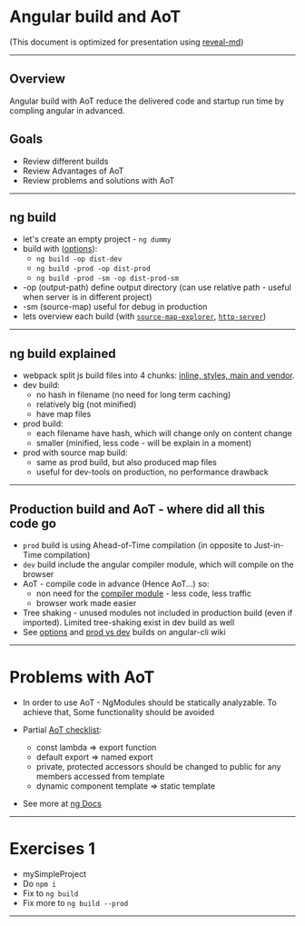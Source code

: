 # Angular build and AoT

(This document is optimized for presentation using [reveal-md](https://github.com/webpro/reveal-md))

---

## Overview
Angular build with AoT reduce the delivered code and startup run time
by compling angular in advanced. 

## Goals
* Review different builds
* Review Advantages of AoT
* Review problems and solutions with AoT
---

## ng build
* let's create an empty project - `ng dummy`
* build with ([options](https://github.com/angular/angular-cli/wiki/build#options)):
    * `ng build -op dist-dev`
    * `ng build -prod -op dist-prod`
    * `ng build -prod -sm -op dist-prod-sm`
* -op (output-path) define output directory (can use relative path - useful when server is in different project)
* -sm (source-map) useful for debug in production
* lets overview each build (with [`source-map-explorer`](https://www.npmjs.com/package/source-map-explorer), [`http-server`](https://www.npmjs.com/package/http-server))

---
## ng build explained
* webpack split js build files into 4 chunks: [inline, styles, main and vendor](https://stackoverflow.com/questions/42010893/what-these-angualr-cli-do-inline-bundle-js-vendor-bundle-js-main-bundle-js).
* dev build: 
    * no hash in filename (no need for long term caching)
    * relatively big (not minified)
    * have map files
* prod build:
    * each filename have hash, which will change only on content change
    * smaller (minified, less code - will be explain in a moment)
* prod with source map build: 
    * same as prod build, but also produced map files 
    * useful for dev-tools on production, no performance drawback
    
---

## Production build and AoT - where did all this code go
* `prod` build is using Ahead-of-Time compilation (in opposite to Just-in-Time compilation)
* `dev` build include the angular compiler module, which will compile on the browser
* AoT - compile code in advance (Hence AoT...) so:
    * non need for the [compiler module](https://blog.angularindepth.com/a-deep-deep-deep-deep-deep-dive-into-the-angular-compiler-5379171ffb7a) - less code, less traffic
    * browser work made easier
* Tree shaking - unused modules not included in production build (even if imported). 
Limited tree-shaking exist in dev build as well
* See [options](https://github.com/angular/angular-cli/wiki/build#options) and [prod vs dev](https://github.com/angular/angular-cli/wiki/build#--dev-vs---prod-builds) builds on angular-cli wiki

---

# Problems with AoT
* In order to use AoT - NgModules should be statically analyzable.
To achieve that, Some functionality should be avoided

* Partial [AoT checklist](https://blog.angularindepth.com/making-your-angular-2-library-statically-analyzable-for-aot-e1c6f3ebedd5):
    * const lambda => export function
    * default export => named export
    * private, protected accessors should be changed to public for any members accessed from template
    * dynamic component template => static template

* See more at [ng Docs](https://angular.io/guide/metadata)

---

# Exercises 1
* mySimpleProject
* Do `npm i`
* Fix to `ng build`
* Fix more to `ng build --prod`

---